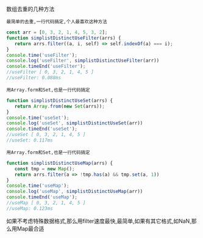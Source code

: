 数组去重的几种方法

    最简单的去重,一行代码搞定,个人最喜欢这种方法
 ```js
const arr = [0, 3, 2, 1, 4, 5, 3, 2];
function simplistDistinctUseFilter(arrs) {
    return arrs.filter((a, i, self) => self.indexOf(a) === i);
}
console.time('useFilter');
console.log('useFilter', simplistDistinctUseFilter(arr))
console.timeEnd('useFilter');
//useFilter [ 0, 3, 2, 1, 4, 5 ]
//useFilter: 0.088ms
 ```

    用Array.form和Set,也是一行代码搞定
 ```js
function simplistDistinctUseSet(arrs) {
    return Array.from(new Set(arrs));
}
console.time('useSet');
console.log('useSet', simplistDistinctUseSet(arr))
console.timeEnd('useSet');
//useSet [ 0, 3, 2, 1, 4, 5 ]
//useSet: 0.117ms
 ```

    用Array.form和Set,也是一行代码搞定
 ```js
function simplistDistinctUseMap(arrs) {
    const tmp = new Map();
    return arrs.filter(a => !tmp.has(a) && tmp.set(a, 1))
}
console.time('useMap');
console.log('useMap', simplistDistinctUseMap(arr))
console.timeEnd('useMap');
//useMap [ 0, 3, 2, 1, 4, 5 ]
//useMap: 0.123ms
 ```

 如果不考虑特殊数据格式,那么用filter速度最快,最简单,如果有其它格式,如NaN,那么用Map最合适